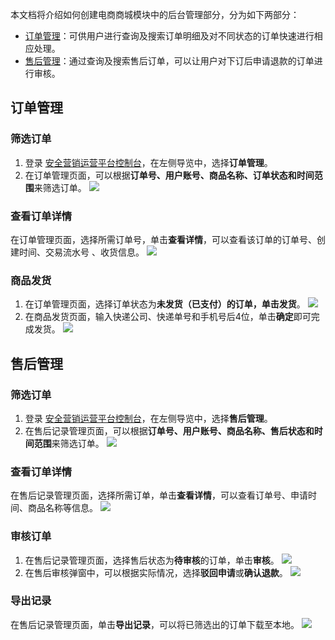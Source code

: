 本文档将介绍如何创建电商商城模块中的后台管理部分，分为如下两部分：
- [订单管理](#stpe1)：可供用户进行查询及搜索订单明细及对不同状态的订单快速进行相应处理。
- [售后管理](#stpe2)：通过查询及搜索售后订单，可以让用户对下订后申请退款的订单进行审核。

## 订单管理[](id:stpe1)
### 筛选订单
1. 登录 [安全营销运营平台控制台](https://console.cloud.tencent.com/smop/data/mallUser)，在左侧导览中，选择**订单管理**。
2. 在订单管理页面，可以根据**订单号、用户账号、商品名称、订单状态和时间范围**来筛选订单。
![](https://qcloudimg.tencent-cloud.cn/raw/efea8f7b8fb712010ffc469f0a092dd5.png)

### 查看订单详情
在订单管理页面，选择所需订单号，单击**查看详情**，可以查看该订单的订单号、创建时间、交易流水号	、收货信息。
![](https://qcloudimg.tencent-cloud.cn/raw/7cb28d2c1aa6e071b9f339e2a85f246b.png)

### 商品发货
1. 在订单管理页面，选择订单状态为**未发货（已支付）**的订单，单击**发货**。
![](https://qcloudimg.tencent-cloud.cn/raw/febb7f4a3a21813b740f5ead984c65d8.png)
2. 在商品发货页面，输入快递公司、快递单号和手机号后4位，单击**确定**即可完成发货。
![](https://qcloudimg.tencent-cloud.cn/raw/5b9eeb4cea469a611fb85f8bb6133c1a.png)


## 售后管理[](id:stpe2)
### 筛选订单
1. 登录 [安全营销运营平台控制台](https://console.cloud.tencent.com/smop/data/mallUser)，在左侧导览中，选择**售后管理**。
2. 在售后记录管理页面，可以根据**订单号、用户账号、商品名称、售后状态和时间范围**来筛选订单。
![](https://qcloudimg.tencent-cloud.cn/raw/65c521a0c1d09256687983198be8a697.png)

### 查看订单详情
在售后记录管理页面，选择所需订单，单击**查看详情**，可以查看订单号、申请时间、商品名称等信息。
![](https://qcloudimg.tencent-cloud.cn/raw/2ebdf5dfcedb289177fe2b03e533c857.png)


### 审核订单
1. 在售后记录管理页面，选择售后状态为**待审核**的订单，单击**审核**。
![](https://qcloudimg.tencent-cloud.cn/raw/3b413296d04ec15aa63e4d6f3433623e.png)
2. 在售后审核弹窗中，可以根据实际情况，选择**驳回申请**或**确认退款**。
![](https://qcloudimg.tencent-cloud.cn/raw/e5e1142fa0ecf07da2fa6e9ecb140185.png)

### 导出记录
在售后记录管理页面，单击**导出记录**，可以将已筛选出的订单下载至本地。
![](https://qcloudimg.tencent-cloud.cn/raw/cbfd7e975fc51be7e679950ba168936d.png)

